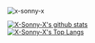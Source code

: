 <p align="left"> <img src="https://komarev.com/ghpvc/?username=x-sonny-x" alt="x-sonny-x" /> </p>

[![X-Sonny-X's github stats](https://github-readme-stats.vercel.app/api?username=X-Sonny-X&hide_border=false&thema&show_icons=true&theme=radical)](https://github.com/X-Sonny-X)  
[![X-Sonny-X's Top Langs](https://github-readme-stats.vercel.app/api/top-langs/?username=X-Sonny-X&layout=compact)](https://github.com/anuraghazra/github-readme-stats)  
